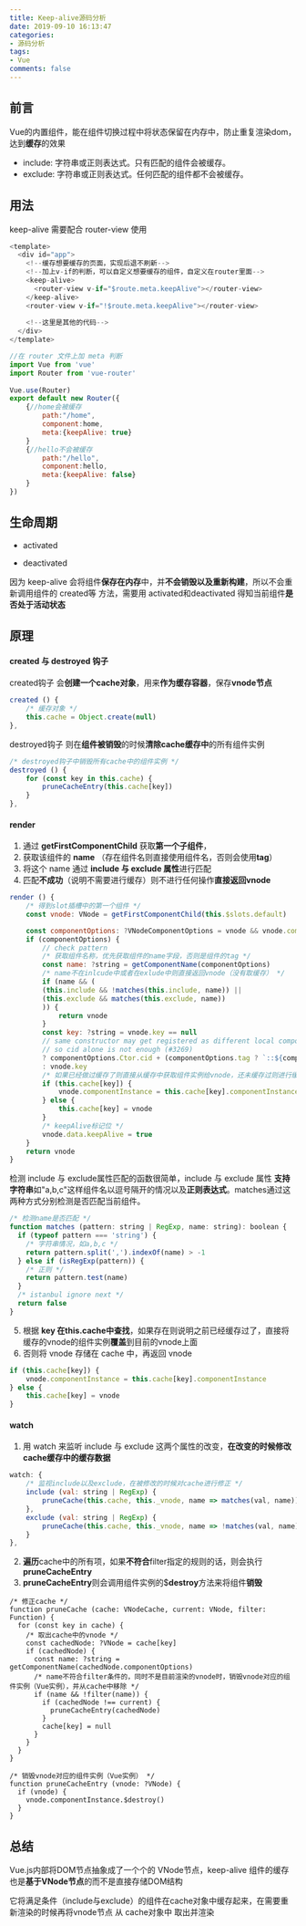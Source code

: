 ```yaml
---
title: Keep-alive源码分析
date: 2019-09-10 16:13:47
categories:
- 源码分析
tags:
- Vue
comments: false
---
```


## 前言

Vue的内置组件，能在组件切换过程中将状态保留在内存中，防止重复渲染dom，达到**缓存**的效果

- include: 字符串或正则表达式。只有匹配的组件会被缓存。
- exclude: 字符串或正则表达式。任何匹配的组件都不会被缓存。



## 用法

keep-alive 需要配合 router-view 使用

```js
<template>
  <div id="app">
    <!--缓存想要缓存的页面，实现后退不刷新-->
    <!--加上v-if的判断，可以自定义想要缓存的组件，自定义在router里面-->
    <keep-alive>
      <router-view v-if="$route.meta.keepAlive"></router-view>
    </keep-alive>
    <router-view v-if="!$route.meta.keepAlive"></router-view>
    
    <!--这里是其他的代码-->
  </div>
</template>

//在 router 文件上加 meta 判断
import Vue from 'vue'
import Router from 'vue-router'
 
Vue.use(Router)
export default new Router({
    {//home会被缓存
        path:"/home",
        component:home,
        meta:{keepAlive: true}
    }
    {//hello不会被缓存
        path:"/hello",
        component:hello,
        meta:{keepAlive: false}
    }
})
```



## 生命周期

- activated

- deactivated

因为 keep-alive 会将组件**保存在内存**中，并**不会销毁以及重新构建**，所以不会重新调用组件的 created等 方法，需要用 activated和deactivated 得知当前组件**是否处于活动状态**



## 原理

#### created 与 destroyed 钩子

created钩子 会**创建一个cache对象**，用来**作为缓存容器**，保存**vnode节点**

```js
created () {
    /* 缓存对象 */
    this.cache = Object.create(null)
},
```

destroyed钩子 则在**组件被销毁**的时候**清除cache缓存中**的所有组件实例

```js
/* destroyed钩子中销毁所有cache中的组件实例 */
destroyed () {
    for (const key in this.cache) {
        pruneCacheEntry(this.cache[key])
    }
},
```



#### render

1. 通过 **getFirstComponentChild** 获取**第一个子组件**，
2. 获取该组件的 **name** （存在组件名则直接使用组件名，否则会使用**tag**）
3. 将这个 name 通过 **include 与 exclude 属性**进行匹配
4. 匹配**不成功**（说明不需要进行缓存）则不进行任何操作**直接返回vnode**

```js
render () {
    /* 得到slot插槽中的第一个组件 */
    const vnode: VNode = getFirstComponentChild(this.$slots.default)

    const componentOptions: ?VNodeComponentOptions = vnode && vnode.componentOptions
    if (componentOptions) {
        // check pattern
        /* 获取组件名称，优先获取组件的name字段，否则是组件的tag */
        const name: ?string = getComponentName(componentOptions)
        /* name不在inlcude中或者在exlude中则直接返回vnode（没有取缓存） */
        if (name && (
        (this.include && !matches(this.include, name)) ||
        (this.exclude && matches(this.exclude, name))
        )) {
            return vnode
        }
        const key: ?string = vnode.key == null
        // same constructor may get registered as different local components
        // so cid alone is not enough (#3269)
        ? componentOptions.Ctor.cid + (componentOptions.tag ? `::${componentOptions.tag}` : '')
        : vnode.key
        /* 如果已经做过缓存了则直接从缓存中获取组件实例给vnode，还未缓存过则进行缓存 */
        if (this.cache[key]) {
            vnode.componentInstance = this.cache[key].componentInstance
        } else {
            this.cache[key] = vnode
        }
        /* keepAlive标记位 */
        vnode.data.keepAlive = true
    }
    return vnode
}
```

检测 include 与 exclude属性匹配的函数很简单，include 与 exclude 属性 **支持字符串**如"a,b,c"这样组件名以逗号隔开的情况以及**正则表达式**。matches通过这两种方式分别检测是否匹配当前组件。

```js
/* 检测name是否匹配 */
function matches (pattern: string | RegExp, name: string): boolean {
  if (typeof pattern === 'string') {
    /* 字符串情况，如a,b,c */
    return pattern.split(',').indexOf(name) > -1
  } else if (isRegExp(pattern)) {
    /* 正则 */
    return pattern.test(name)
  }
  /* istanbul ignore next */
  return false
}
```

5. 根据 **key 在this.cache中查找**，如果存在则说明之前已经缓存过了，直接将缓存的vnode的组件实例**覆盖**到目前的vnode上面
6. 否则将 vnode 存储在 cache 中，再返回 vnode

```js
if (this.cache[key]) {
    vnode.componentInstance = this.cache[key].componentInstance
} else {
    this.cache[key] = vnode
}
```



#### watch

1. 用 watch 来监听 include 与 exclude 这两个属性的改变，**在改变的时候修改cache缓存中的缓存数据**

```js
watch: {
    /* 监视include以及exclude，在被修改的时候对cache进行修正 */
    include (val: string | RegExp) {
        pruneCache(this.cache, this._vnode, name => matches(val, name))
    },
    exclude (val: string | RegExp) {
        pruneCache(this.cache, this._vnode, name => !matches(val, name))
    }
},
```

2. **遍历**cache中的所有项，如果**不符合**filter指定的规则的话，则会执行**pruneCacheEntry**
3. **pruneCacheEntry**则会调用组件实例的$**destroy**方法来将组件**销毁**

```
/* 修正cache */
function pruneCache (cache: VNodeCache, current: VNode, filter: Function) {
  for (const key in cache) {
    /* 取出cache中的vnode */
    const cachedNode: ?VNode = cache[key]
    if (cachedNode) {
      const name: ?string = getComponentName(cachedNode.componentOptions)
      /* name不符合filter条件的，同时不是目前渲染的vnode时，销毁vnode对应的组件实例（Vue实例），并从cache中移除 */
      if (name && !filter(name)) {
        if (cachedNode !== current) {
          pruneCacheEntry(cachedNode)
        }
        cache[key] = null
      }
    }
  }
} 

/* 销毁vnode对应的组件实例（Vue实例） */
function pruneCacheEntry (vnode: ?VNode) {
  if (vnode) {
    vnode.componentInstance.$destroy()
  }
}
```



## 总结

Vue.js内部将DOM节点抽象成了一个个的 VNode节点，keep-alive 组件的缓存也是**基于VNode节点**的而不是直接存储DOM结构

它将满足条件（include与exclude）的组件在cache对象中缓存起来，在需要重新渲染的时候再将vnode节点 从 cache对象中 取出并渲染